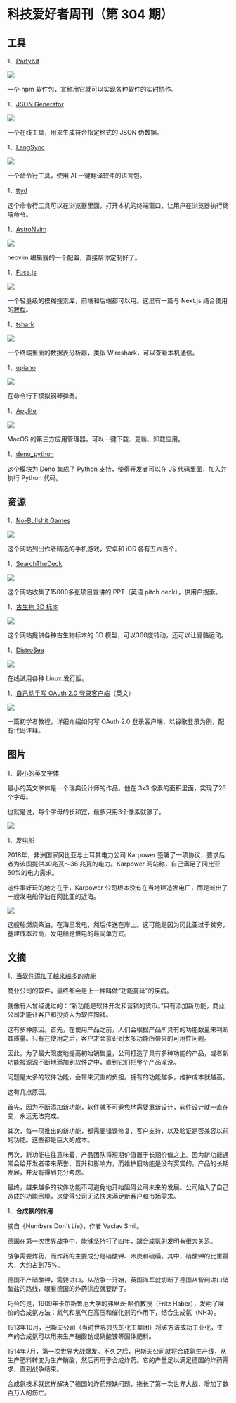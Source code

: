 # 科技爱好者周刊（第 304 期）

## 工具

1、[PartyKit](https://www.partykit.io/) 

![](https://cdn.beekka.com/blogimg/asset/202310/bg2023100209.webp)

一个 npm 软件包，宣称用它就可以实现各种软件的实时协作。

1、[JSON Generator](https://www.jsongenerator.io/)

![](https://cdn.beekka.com/blogimg/asset/202310/bg2023100401.webp)

一个在线工具，用来生成符合指定格式的 JSON 伪数据。

1、[LangSync](https://langsync.app/)

![](https://cdn.beekka.com/blogimg/asset/202310/bg2023100501.webp)

一个命令行工具，使用 AI 一键翻译软件的语言包。

1、[ttyd](https://github.com/tsl0922/ttyd)

这个命令行工具可以在浏览器里面，打开本机的终端窗口，让用户在浏览器执行终端命令。

1、[AstroNvim](https://github.com/AstroNvim/AstroNvim)

![](https://cdn.beekka.com/blogimg/asset/202310/bg2023100517.webp)

neovim 编辑器的一个配置，直接帮你定制好了。

1、[Fuse.js](https://www.fusejs.io/)

![](https://cdn.beekka.com/blogimg/asset/202312/bg2023120701.webp)

一个轻量级的模糊搜索库，前端和后端都可以用。这里有一篇与 Next.js 结合使用的[教程](https://konfigthis.com/blog/how-to-implement-free-fast-local-search-with-fuse-js-with-next-js-ssr)。

1、[tshark](https://termshark.io/)

![](https://cdn.beekka.com/blogimg/asset/202312/bg2023120706.webp)

一个终端里面的数据表分析器，类似 Wireshark，可以查看本机通信。

1、[upiano](https://github.com/eliasdorneles/upiano)

![](https://cdn.beekka.com/blogimg/asset/202308/bg2023081012.webp)

在命令行下模拟钢琴弹奏。

1、[Applite](https://aerolite.dev/applite/index.html)

![](https://cdn.beekka.com/blogimg/asset/202308/bg2023081101.webp)

MacOS 的第三方应用管理器，可以一键下载、更新、卸载应用。

1、[deno_python](https://github.com/denosaurs/deno_python)

这个模块为 Deno 集成了 Python 支持，使得开发者可以在 JS 代码里面，加入并执行 Python 代码。

## 资源

1、[No-Bullshit Games](https://nobsgames.stavros.io/)

![](https://cdn.beekka.com/blogimg/asset/202311/bg2023112708.webp)

这个网站列出作者精选的手机游戏，安卓和 iOS 各有五六百个。

1、[SearchTheDeck](https://searchthedeck.com/)

![](https://cdn.beekka.com/blogimg/asset/202311/bg2023112808.webp)

这个网站收集了15000多张项目宣讲的 PPT（英语 pitch deck），供用户搜索。

1、[古生物 3D 标本](https://www.vertebres3d.fr/)

![](https://cdn.beekka.com/blogimg/asset/202404/bg2024041105.webp)

这个网站提供各种古生物标本的 3D 模型，可以360度转动，还可以让骨骼运动。

1、[DistroSea](https://distrosea.com/)

![](https://cdn.beekka.com/blogimg/asset/202404/bg2024041301.webp)

在线试用各种 Linux 发行版。

1、[自己动手写 OAuth 2.0 登录客户端](https://annotate.dev/p/hello-world/learn-oauth-2-0-by-building-your-own-oauth-client-U2HaZNtvQojn4F)（英文）

![](https://cdn.beekka.com/blogimg/asset/202404/bg2024041703.webp)

一篇初学者教程，详细介绍如何写 OAuth 2.0 登录客户端，以谷歌登录为例，配有代码注释。

## 图片

1、[最小的英文字体](http://luc.devroye.org/fonts-51468.html)

最小的英文字体是一个瑞典设计师的作品。他在 3x3 像素的面积里面，实现了26个字母。

也就是说，每个字母的长和宽，最多只用3个像素就够了。

![](https://cdn.beekka.com/blogimg/asset/202312/bg2023122901.webp)

1、[发电船](https://mattlakeman.org/2023/07/10/notes-on-the-gambia/)

2018年，非洲国家冈比亚与土耳其电力公司 Karpower 签署了一项协议，要求后者为该国提供30兆瓦～36 兆瓦的电力。Karpower 网站称，自己满足了冈比亚60%的电力需求。

这件事好玩的地方在于，Karpower 公司根本没有在当地建造发电厂，而是派出了一艘发电船停泊在冈比亚的近海。

![](https://cdn.beekka.com/blogimg/asset/202308/bg2023080309.webp)

这艘船燃烧柴油，在海里发电，然后传送在岸上。这可能是因为冈比亚过于贫穷，基建成本过高，发电船是供电的最简单方式。

## 文摘

1、[当软件添加了越来越多的功能](https://www.lukew.com/ff/entry.asp?2046)

商业公司的软件，最终都会患上一种叫做“功能蔓延”的疾病。

就像有人曾经说过的：“新功能是软件开发和营销的货币。”只有添加新功能，商业公司才能让客户和投资人为软件掏钱。

这有多种原因。首先，在使用产品之前，人们会根据产品所具有的功能数量来判断其质量。只有在使用之后，客户才会意识到太多功能所带来的可用性问题。

因此，为了最大限度地提高初始销售量，公司打造了具有多种功能的产品，或者新功能被源源不断地添加到软件之中，直到它们把整个产品淹没。

问题是太多的软件功能，会带来沉重的负担。拥有的功能越多，维护成本就越高。

这有几点原因。

首先，因为不断添加新功能，软件就不可避免地需要重新设计，软件设计就一直在变，永远无法完成。

其次，每一项推出的新功能，都需要错误修复、客户支持，以及验证是否兼容以前的功能。这些都是巨大的成本。

再次，新功能往往意味着，产品团队将短期价值置于长期价值之上。因为新功能通常会给开发者带来荣誉、晋升和影响力，而维护旧功能是没有奖赏的。产品的长期发展，并没有得到充分考虑。

最终，越来越多的软件功能不可避免地开始阻碍公司未来的发展。公司陷入了自己造成的功能困境，这使得公司无法快速满足新客户和市场需求。

1、**合成氨的作用**

摘自《Numbers Don't Lie》，作者 Vaclav Smil。

德国在第一次世界战争中，能够坚持打了四年，跟合成氨的发明有很大关系。

战争需要炸药，而炸药的主要成分是硝酸钾、木炭和硫磺。其中，硝酸钾的比重最大，大约占到75%。

德国不产硝酸钾，需要进口。从战争一开始，英国海军就切断了德国从智利进口硝酸盐的路线，眼看德国的炸药供应就要断了。

巧合的是，1909年卡尔斯鲁厄大学的弗里茨·哈伯教授（Fritz Haber），发明了廉价的合成氨方法：氮气和氢气在高压和催化剂的作用下，结合生成氨（NH3）。

1913年10月，巴斯夫公司（当时世界领先的化工集团）将该方法成功工业化，生产的合成氨可以用来生产硝酸钠或硝酸铵等固体肥料。

1914年7月，第一次世界大战爆发。不久之后，巴斯夫公司就将合成氨生产线，从生产肥料转变为生产硝酸，然后再用于合成炸药。它的产量足以满足德国的炸药需求，直到战争结束。

合成氨技术就这样解决了德国的炸药短缺问题，拖长了第一次世界大战，增加了数百万人的伤亡。


